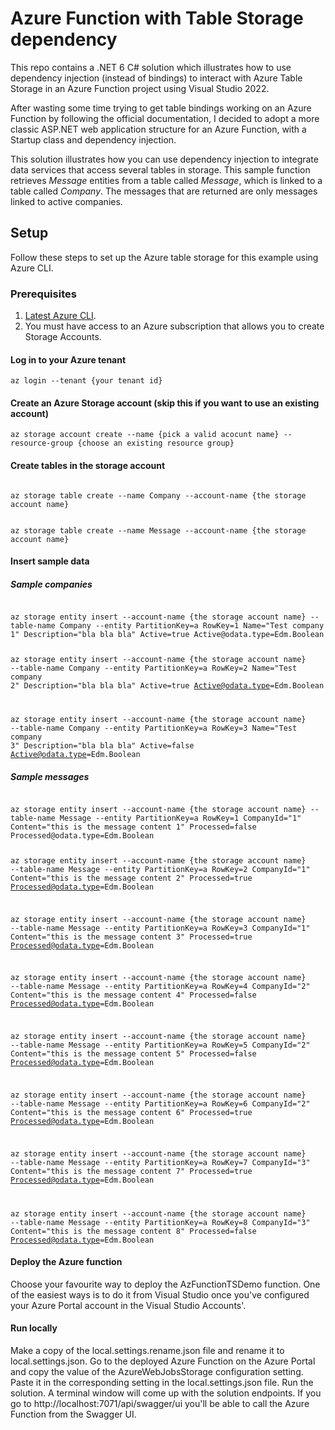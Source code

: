 # Azure Function with Table Storage dependency
This repo contains a .NET 6 C# solution which illustrates how to use dependency injection (instead of bindings) to interact with Azure Table Storage in an Azure Function project using Visual Studio 2022.

After wasting some time trying to get table bindings working on an Azure Function by following the official documentation, I decided to adopt a more classic ASP.NET web application structure for an Azure Function, with a Startup class and dependency injection. 

This solution illustrates how you can use dependency injection to integrate data services that access several tables in storage. This sample function retrieves *Message* entities from a table called *Message*, which is linked to a table called *Company*. The messages that are returned are only messages linked to active companies.

## Setup
Follow these steps to set up the Azure table storage for this example using Azure CLI.

### Prerequisites
1. [Latest Azure CLI](https://docs.microsoft.com/en-us/cli/azure/).
2. You must have access to an Azure subscription that allows you to create Storage Accounts.


#### Log in to your Azure tenant
`az login --tenant {your tenant id}`

#### Create an Azure Storage account (skip this if you want to use an existing account)
`az storage account create --name {pick a valid acocunt name} --resource-group {choose an existing resource group}`

#### Create tables in the storage account
<code>
az storage table create --name Company --account-name {the storage account name}

az storage table create --name Message --account-name {the storage account name}
</code>

#### Insert sample data

##### Sample companies 
<code>
az storage entity insert --account-name {the storage account name} --table-name Company --entity PartitionKey=a RowKey=1 Name="Test company 1" Description="bla bla bla" Active=true Active@odata.type=Edm.Boolean

az storage entity insert --account-name {the storage account name} --table-name Company --entity PartitionKey=a RowKey=2 Name="Test company 2" Description="bla bla bla" Active=true Active@odata.type=Edm.Boolean

az storage entity insert --account-name {the storage account name} --table-name Company --entity PartitionKey=a RowKey=3 Name="Test company 3" Description="bla bla bla" Active=false Active@odata.type=Edm.Boolean
</code>

##### Sample messages
<code>
az storage entity insert --account-name {the storage account name} --table-name Message --entity PartitionKey=a RowKey=1 CompanyId="1" Content="this is the message content 1" Processed=false Processed@odata.type=Edm.Boolean

az storage entity insert --account-name {the storage account name} --table-name Message --entity PartitionKey=a RowKey=2 CompanyId="1" Content="this is the message content 2" Processed=true Processed@odata.type=Edm.Boolean

az storage entity insert --account-name {the storage account name} --table-name Message --entity PartitionKey=a RowKey=3 CompanyId="1" Content="this is the message content 3" Processed=true Processed@odata.type=Edm.Boolean

az storage entity insert --account-name {the storage account name} --table-name Message --entity PartitionKey=a RowKey=4 CompanyId="2" Content="this is the message content 4" Processed=false Processed@odata.type=Edm.Boolean

az storage entity insert --account-name {the storage account name} --table-name Message --entity PartitionKey=a RowKey=5 CompanyId="2" Content="this is the message content 5" Processed=false Processed@odata.type=Edm.Boolean

az storage entity insert --account-name {the storage account name} --table-name Message --entity PartitionKey=a RowKey=6 CompanyId="2" Content="this is the message content 6" Processed=true Processed@odata.type=Edm.Boolean

az storage entity insert --account-name {the storage account name} --table-name Message --entity PartitionKey=a RowKey=7 CompanyId="3" Content="this is the message content 7" Processed=true Processed@odata.type=Edm.Boolean

az storage entity insert --account-name {the storage account name} --table-name Message --entity PartitionKey=a RowKey=8 CompanyId="3" Content="this is the message content 8" Processed=false Processed@odata.type=Edm.Boolean
</code>

#### Deploy the Azure function
Choose your favourite way to deploy the AzFunctionTSDemo function. One of the easiest ways is to do it from Visual Studio once you've configured your Azure Portal account in the Visual Studio Accounts'.

#### Run locally
Make a copy of the local.settings.rename.json file and rename it to local.settings.json. Go to the deployed Azure Function on the Azure Portal and copy the value of the AzureWebJobsStorage configuration setting. Paste it in the corresponding setting in the local.settings.json file. Run the solution. A terminal window will come up with the solution endpoints. If you go to http://localhost:7071/api/swagger/ui you'll be able to call the Azure Function from the Swagger UI.
